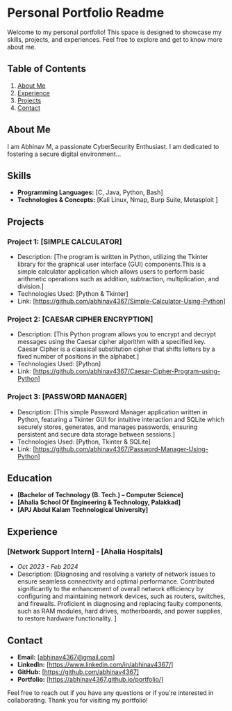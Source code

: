# Personal Portfolio Readme

Welcome to my personal portfolio! This space is designed to showcase my skills, projects, and experiences. Feel free to explore and get to know more about me.

## Table of Contents
1. [About Me](#about-me)
2. [Experience](#experience)
3. [Projects](#projects)
4. [Contact](#contact)

## About Me
I am Abhinav M, a passionate CyberSecurity Enthusiast.  I am dedicated to fostering a secure digital environment...

## Skills
- **Programming Languages:** [C, Java, Python, Bash]
- **Technologies & Concepts:** [Kali Linux, Nmap, Burp Suite, Metasploit ]

## Projects
### Project 1: [SIMPLE CALCULATOR]
- Description: [The program is written in Python, utilizing the Tkinter library for the graphical user interface (GUI)
components.This is a simple calculator application which allows users to perform basic arithmetic operations such
as addition, subtraction, multiplication, and division.]
- Technologies Used: [Python & Tkinter]
- Link: [https://github.com/abhinav4367/Simple-Calculator-Using-Python]

### Project 2: [CAESAR CIPHER ENCRYPTION]
- Description: [This Python program allows you to encrypt and decrypt messages using the Caesar cipher algorithm
with a specified key. Caesar Cipher is a classical substitution cipher that shifts letters by a fixed number of positions in the
alphabet.]
- Technologies Used: [Python]
- Link: [https://github.com/abhinav4367/Caesar-Cipher-Program-using-Python]

 ### Project 3: [PASSWORD MANAGER]
- Description: [This simple Password Manager application written in Python, featuring a Tkinter GUI for intuitive
interaction and SQLite which securely stores, generates, and manages passwords, ensuring
persistent and secure data storage between sessions.]
- Technologies Used: [Python, Tkinter & SQLite]
- Link: [https://github.com/abhinav4367/Password-Manager-Using-Python]

## Education
- **[Bachelor of Technology (B. Tech.) – Computer Science]**
- **[Ahalia School Of Engineering & Technology, Palakkad]**
- **[APJ Abdul Kalam Technological University]**

## Experience
### [Network Support Intern] - [Ahalia Hospitals]
- *Oct 2023 - Feb 2024*
- Description: [Diagnosing and resolving a variety of network issues to ensure seamless connectivity and optimal
performance. Contributed significantly to the enhancement of overall network efficiency by configuring and
maintaining network devices, such as routers, switches, and firewalls. Proficient in diagnosing and replacing faulty components, such as RAM modules, hard drives,
motherboards, and power supplies, to restore hardware functionality. ]


## Contact
- **Email:** [abhinav4367@gmail.com]
- **LinkedIn:** [https://www.linkedin.com/in/abhinav4367/]
- **GitHub:** [https://github.com/abhinav4367]
- **Portfolio:** [https://abhinav4367.github.io/portfolio/]

Feel free to reach out if you have any questions or if you're interested in collaborating. Thank you for visiting my portfolio!
